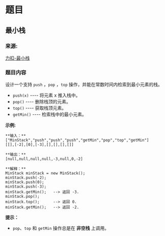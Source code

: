 # 题目

## 最小栈

### 来源:

[力扣-最小栈](https://leetcode-cn.com/problems/min-stack/)

### 题目内容

设计一个支持 `push` ，`pop` ，`top` 操作，并能在常数时间内检索到最小元素的栈。

  * `push(x)` ---- 将元素 x 推入栈中。
  * `pop()` ---- 删除栈顶的元素。
  * `top()` ---- 获取栈顶元素。
  * `getMin()` ---- 检索栈中的最小元素。



**示例:**

    
    
    **输入：**
    ["MinStack","push","push","push","getMin","pop","top","getMin"]
    [[],[-2],[0],[-3],[],[],[],[]]
    
    **输出：**
    [null,null,null,null,-3,null,0,-2]
    
    **解释：**
    MinStack minStack = new MinStack();
    minStack.push(-2);
    minStack.push(0);
    minStack.push(-3);
    minStack.getMin();   --> 返回 -3.
    minStack.pop();
    minStack.top();      --> 返回 0.
    minStack.getMin();   --> 返回 -2.
    



**提示：**

  * `pop`、`top` 和 `getMin` 操作总是在 **非空栈** 上调用。

